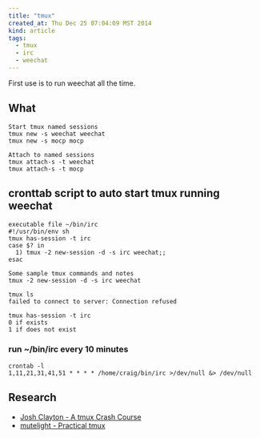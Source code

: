 ```yaml
---
title: "tmux"
created_at: Thu Dec 25 07:04:09 MST 2014
kind: article
tags:
  - tmux
  - irc
  - weechat
---
```


First use is to run weechat all the time.

## What

~~~~~~~~~~~~
Start tmux named sessions
tmux new -s weechat weechat
tmux new -s mocp mocp
~~~~~~~~~~~~

~~~~~~~~~~~~
Attach to named sessions
tmux attach-s -t weechat
tmux attach-s -t mocp
~~~~~~~~~~~~

## cronttab script to auto start tmux running weechat

~~~~~~~~~~~~
executable file ~/bin/irc
#!/usr/bin/env sh
tmux has-session -t irc
case $? in
  1) tmux -2 new-session -d -s irc weechat;;
esac
~~~~~~~~~~~~


~~~~~~~~~~~~
Some sample tmux commands and notes
tmux -2 new-session -d -s irc weechat

tmux ls
failed to connect to server: Connection refused

tmux has-session -t irc
0 if exists
1 if does not exist
~~~~~~~~~~~~

### run ~/bin/irc every 10 minutes

~~~~~~~~~~~~
crontab -l
1,11,21,31,41,51 * * * * /home/craig/bin/irc >/dev/null &> /dev/null
~~~~~~~~~~~~

## Research

* [Josh Clayton - A tmux Crash Course](http://robots.thoughtbot.com/a-tmux-crash-course)
* [mutelight - Practical tmux](https://mutelight.org/practical-tmux)

